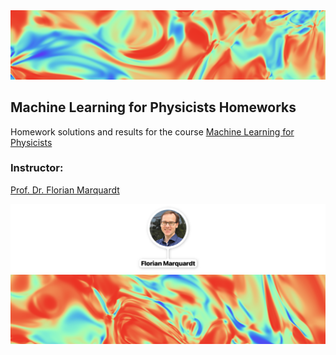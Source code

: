 <img src="./imgs/top.png"/>

## Machine Learning for Physicists Homeworks

Homework solutions and results for the course [Machine Learning for Physicists](https://pad.gwdg.de/s/Machine_Learning_For_Physicists_2021#Most-important-info)

### Instructor:

[Prof. Dr. Florian Marquardt](https://mpl.mpg.de/divisions/marquardt-division/)

<a href="https://mpl.mpg.de/divisions/marquardt-division/" >
<img src="./imgs/Florian_Marquardt.png" alt="Dr. Florian Marquardt" />
</a>



<img src="./imgs/bottom.png"/>

